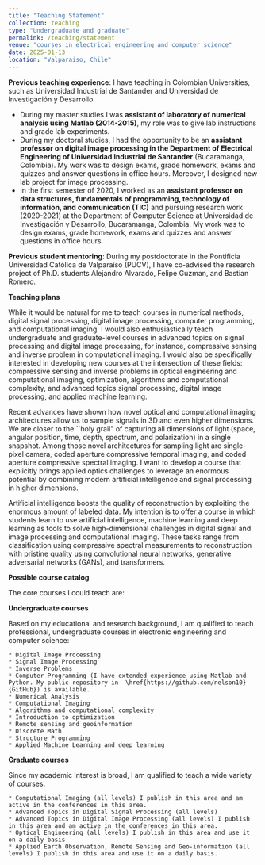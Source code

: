 ```yaml
---
title: "Teaching Statement"
collection: teaching
type: "Undergraduate and graduate"
permalink: /teaching/statement
venue: "courses in electrical engineering and computer science"
date: 2025-01-13
location: "Valparaiso, Chile"
---
```



**Previous teaching experience**: I have teaching in Colombian Universities, such as Universidad Industrial de Santander and Universidad de Investigación y Desarrollo. 

- During my master studies I was **assistant of laboratory of numerical analysis using Matlab (2014-2015)**, my role was to give lab instructions and grade lab experiments.
- During my doctoral studies, I had the opportunity to be an **assistant professor on digital image processing in the Department of Electrical Engineering of Universidad Industrial de Santander** (Bucaramanga, Colombia). My work was to design exams, grade homework, exams and quizzes and answer questions in office hours. Moreover, I designed new lab project for image processing.
- In the first semester of 2020, I worked as an **assistant professor on data structures, fundamentals of programming, technology of information, and communication (TIC)** and pursuing research work (2020-2021) at the Department of Computer Science at Universidad de Investigación y Desarrollo, Bucaramanga, Colombia. My work was to design exams, grade homework, exams and quizzes and answer questions in office hours.

**Previous student mentoring**: 
During my postdoctorate in the Pontificia Universidad Católica de Valparaíso (PUCV), I have co-advised the research project of Ph.D. students Alejandro Alvarado, Felipe Guzman, and Bastian Romero.

**Teaching plans**

While it would be natural for me to teach courses in numerical methods, digital signal processing, digital image processing, computer programming, and computational imaging. I would also enthusiastically teach undergraduate and graduate-level courses in advanced topics on signal processing and digital image processing, for instance, compressive sensing and inverse problem in computational imaging.  I would also be specifically interested in developing new courses at the intersection of these fields: compressive sensing and inverse problems in optical engineering and computational imaging, optimization, algorithms and computational complexity, and advanced topics signal processing, digital image processing, and applied machine learning.

Recent advances have shown how novel optical and computational imaging architectures allow us to sample signals in 3D and even higher dimensions. We are closer to the ``holy grail" of capturing all dimensions of light (space, angular position, time, depth, spectrum, and polarization) in a single snapshot. Among those novel architectures for sampling light are single-pixel camera, coded aperture compressive temporal imaging, and coded aperture compressive spectral imaging. I want to develop a course that explicitly brings applied optics challenges to leverage an enormous potential by combining modern artificial intelligence and signal processing in higher dimensions.

Artificial intelligence boosts the quality of reconstruction by exploiting the enormous amount of labeled data. My intention is to offer a course in which students learn to use artificial intelligence, machine learning and deep learning as tools to solve high-dimensional challenges in digital signal and image processing and computational imaging. These tasks range from classification using compressive spectral measurements to reconstruction with pristine quality using convolutional neural networks, generative adversarial networks (GANs), and transformers.

**Possible course catalog**

The core courses I could teach are:

**Undergraduate courses**

Based on my educational and research background, I am qualified to teach professional, undergraduate courses in electronic engineering and computer science:

    * Digital Image Processing
    * Signal Image Processing
    * Inverse Problems
    * Computer Programming (I have extended experience using Matlab and Python. My public repository in  \href{https://github.com/nelson10}{GitHub}) is available.
    * Numerical Analysis
    * Computational Imaging
    * Algorithms and computational complexity
    * Introduction to optimization
    * Remote sensing and geoinformation
    * Discrete Math
    * Structure Programming
    * Applied Machine Learning and deep learning

**Graduate courses**

Since my academic interest is broad, I am qualified to teach a wide variety of courses.

    * Computational Imaging (all levels) I publish in this area and am active in the conferences in this area.
    * Advanced Topics in Digital Signal Processing (all levels)
    * Advanced Topics in Digital Image Processing (all levels) I publish in this area and am active in the conferences in this area.
    * Optical Engineering (all levels) I publish in this area and use it on a daily basis
    * Applied Earth Observation, Remote Sensing and Geo-information (all levels) I publish in this area and use it on a daily basis.

